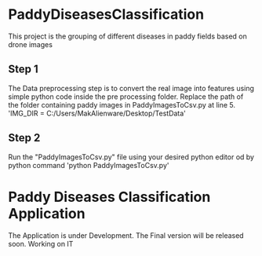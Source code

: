 # PaddyDiseasesClassification
This project is the grouping of different diseases in paddy fields based on drone images

## Step 1
The Data preprocessing step is to convert the real image into features using simple python code inside the pre processing folder. Replace the path of the folder containing paddy images in PaddyImagesToCsv.py at line 5.
'IMG_DIR = C:/Users/MakAlienware/Desktop/TestData'

## Step 2
Run the "PaddyImagesToCsv.py" file using your desired python editor od by python command 'python PaddyImagesToCsv.py'

# Paddy Diseases Classification Application

The Application is under Development. The Final version will be released soon. 
Working on IT
